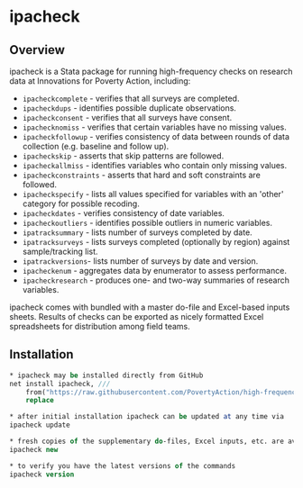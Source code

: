 # ipacheck

## Overview
ipacheck is a Stata package for running high-frequency checks on research data at Innovations for Poverty Action, including:

 - `ipacheckcomplete` - verifies that all surveys are completed.
 - `ipacheckdups` - identifies possible duplicate observations.
 - `ipacheckconsent` - verifies that all surveys have consent.
 - `ipachecknomiss` - verifies that certain variables have no missing values.
 - `ipacheckfollowup` - verifies consistency of data between rounds of data collection (e.g. baseline and follow up).
 - `ipacheckskip` - asserts that skip patterns are followed.
 - `ipacheckallmiss` - identifies variables who contain only missing values.
 - `ipacheckconstraints` - asserts that hard and soft constraints are followed.
 - `ipacheckspecify` - lists all values specified for variables with an 'other' category for possible recoding.
 - `ipacheckdates` - verifies consistency of date variables.
 - `ipacheckoutliers` - identifies possible outliers in numeric variables.
 - `ipatracksummary` - lists number of surveys completed by date. 
 - `ipatracksurveys` - lists surveys completed (optionally by region) against sample/tracking list.
 - `ipatrackversions`- lists number of surveys by date and version.
 - `ipacheckenum` - aggregates data by enumerator to assess performance.
 - `ipacheckresearch` - produces one- and two-way summaries of research variables.
 
ipacheck comes with bundled with a master do-file and Excel-based inputs sheets. Results of checks can be exported as nicely formatted Excel spreadsheets for distribution among field teams.


## Installation

```Stata
* ipacheck may be installed directly from GitHub
net install ipacheck, ///
    from("https://raw.githubusercontent.com/PovertyAction/high-frequency-checks/master/ado") ///
    replace 

* after initial installation ipacheck can be updated at any time via
ipacheck update

* fresh copies of the supplementary do-files, Excel inputs, etc. are available via
ipacheck new

* to verify you have the latest versions of the commands
ipacheck version
```

